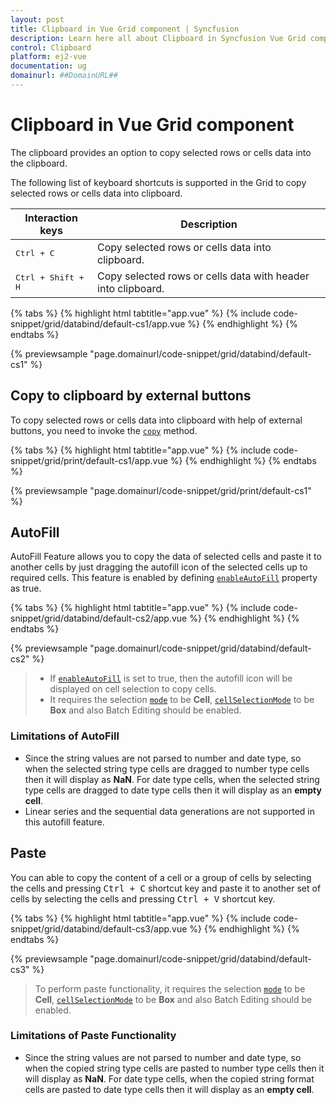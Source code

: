 ```yaml
---
layout: post
title: Clipboard in Vue Grid component | Syncfusion
description: Learn here all about Clipboard in Syncfusion Vue Grid component of Syncfusion Essential JS 2 and more.
control: Clipboard 
platform: ej2-vue
documentation: ug
domainurl: ##DomainURL##
---
```


# Clipboard in Vue Grid component

The clipboard provides an option to copy selected rows or cells data into the clipboard.

The following list of keyboard shortcuts is supported in the Grid to copy selected rows or cells data into clipboard.

Interaction keys |Description
-----|-----
<kbd>Ctrl + C</kbd> |Copy selected rows or cells data into clipboard.
<kbd>Ctrl + Shift + H</kbd> |Copy selected rows or cells data with header into clipboard.

{% tabs %}
{% highlight html tabtitle="app.vue" %}
{% include code-snippet/grid/databind/default-cs1/app.vue %}
{% endhighlight %}
{% endtabs %}
        
{% previewsample "page.domainurl/code-snippet/grid/databind/default-cs1" %}

## Copy to clipboard by external buttons

To copy selected rows or cells data into clipboard with help of external buttons, you need to invoke the [`copy`](https://ej2.syncfusion.com/vue/documentation/api/grid/clipboard/#copy)
method.

{% tabs %}
{% highlight html tabtitle="app.vue" %}
{% include code-snippet/grid/print/default-cs1/app.vue %}
{% endhighlight %}
{% endtabs %}
        
{% previewsample "page.domainurl/code-snippet/grid/print/default-cs1" %}

## AutoFill

AutoFill Feature allows you to copy the data of selected cells and paste it to another cells by just dragging the autofill icon of the selected cells up to required cells. This feature is enabled by defining [`enableAutoFill`](https://ej2.syncfusion.com/vue/documentation/api/grid/#enableautofill) property as true.

{% tabs %}
{% highlight html tabtitle="app.vue" %}
{% include code-snippet/grid/databind/default-cs2/app.vue %}
{% endhighlight %}
{% endtabs %}
        
{% previewsample "page.domainurl/code-snippet/grid/databind/default-cs2" %}

> * If [`enableAutoFill`](https://ej2.syncfusion.com/vue/documentation/api/grid/#enableautofill) is set to true, then the autofill icon will be displayed on cell selection to copy cells.
> * It requires the selection [`mode`](https://ej2.syncfusion.com/vue/documentation/api/grid/selectionMode/) to be **Cell**,  [`cellSelectionMode`](https://ej2.syncfusion.com/vue/documentation/api/grid/cellSelectionMode/) to be **Box** and also Batch Editing should be enabled.

### Limitations of AutoFill

* Since the string values are not parsed to number and date type, so when the selected string type cells are dragged to number type cells then it will display as **NaN**. For date type cells, when the selected string type cells are dragged to date type cells then it will display as an **empty cell**.
* Linear series and the sequential data generations are not supported in this autofill feature.

## Paste

You can able to copy the content of a cell or a group of cells by selecting the cells and pressing <kbd>Ctrl + C</kbd> shortcut key and paste it to another set of cells by selecting the cells and pressing <kbd>Ctrl + V</kbd> shortcut key.

{% tabs %}
{% highlight html tabtitle="app.vue" %}
{% include code-snippet/grid/databind/default-cs3/app.vue %}
{% endhighlight %}
{% endtabs %}
        
{% previewsample "page.domainurl/code-snippet/grid/databind/default-cs3" %}

> To perform paste functionality, it requires the selection [`mode`](https://ej2.syncfusion.com/vue/documentation/api/grid/selectionMode/) to be **Cell**,  [`cellSelectionMode`](https://ej2.syncfusion.com/vue/documentation/api/grid/cellSelectionMode/) to be **Box** and also Batch Editing should be enabled.

### Limitations of Paste Functionality

* Since the string values are not parsed to number and date type, so when the copied string type cells are pasted to number type cells then it will display as **NaN**. For date type cells, when the copied string format cells are pasted to date type cells then it will display as an **empty cell**.